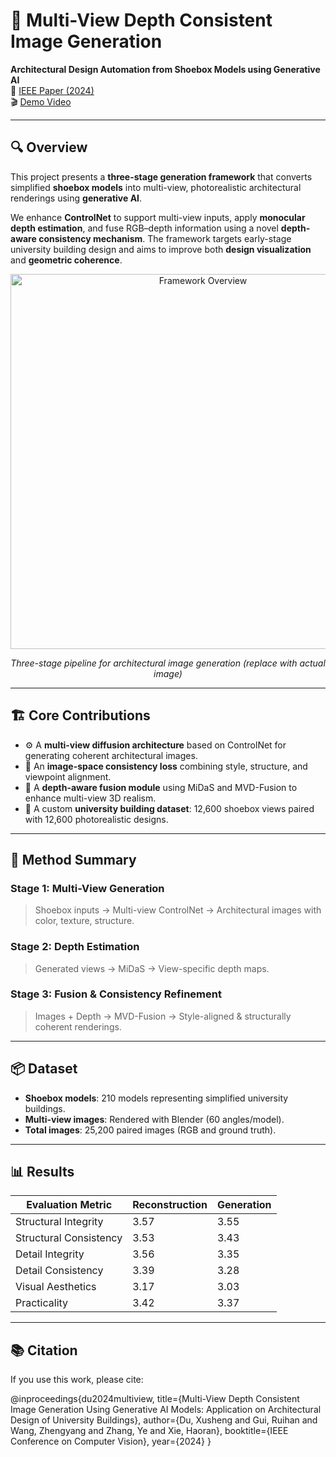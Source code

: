 # 🎯 Multi-View Depth Consistent Image Generation

**Architectural Design Automation from Shoebox Models using Generative AI**  
📄 [IEEE Paper (2024)](https://ieeexplore.ieee.org/document/10418885)  
🎬 [Demo Video](https://www.youtube.com/watch?v=0H19NyXDRJE)

---

## 🔍 Overview

This project presents a **three-stage generation framework** that converts simplified **shoebox models** into multi-view, photorealistic architectural renderings using **generative AI**.

We enhance **ControlNet** to support multi-view inputs, apply **monocular depth estimation**, and fuse RGB–depth information using a novel **depth-aware consistency mechanism**. The framework targets early-stage university building design and aims to improve both **design visualization** and **geometric coherence**.

<div align="center">
  <img src="https://user-images.githubusercontent.com/demo-image-framework.jpg" width="600" alt="Framework Overview">
  <p><em>Three-stage pipeline for architectural image generation (replace with actual image)</em></p>
</div>

---

## 🏗️ Core Contributions

- ⚙️ A **multi-view diffusion architecture** based on ControlNet for generating coherent architectural images.
- 🎨 An **image-space consistency loss** combining style, structure, and viewpoint alignment.
- 🧠 A **depth-aware fusion module** using MiDaS and MVD-Fusion to enhance multi-view 3D realism.
- 🏫 A custom **university building dataset**: 12,600 shoebox views paired with 12,600 photorealistic designs.

---

## 🧪 Method Summary

### Stage 1: Multi-View Generation
> Shoebox inputs → Multi-view ControlNet → Architectural images with color, texture, structure.

### Stage 2: Depth Estimation
> Generated views → MiDaS → View-specific depth maps.

### Stage 3: Fusion & Consistency Refinement
> Images + Depth → MVD-Fusion → Style-aligned & structurally coherent renderings.

---

## 📦 Dataset

- **Shoebox models**: 210 models representing simplified university buildings.
- **Multi-view images**: Rendered with Blender (60 angles/model).
- **Total images**: 25,200 paired images (RGB and ground truth).

---

## 📊 Results

| Evaluation Metric      | Reconstruction | Generation |
| ---------------------- | -------------- | ---------- |
| Structural Integrity   | 3.57           | 3.55       |
| Structural Consistency | 3.53           | 3.43       |
| Detail Integrity       | 3.56           | 3.35       |
| Detail Consistency     | 3.39           | 3.28       |
| Visual Aesthetics      | 3.17           | 3.03       |
| Practicality           | 3.42           | 3.37       |

---

## 📚 Citation
If you use this work, please cite:

@inproceedings{du2024multiview,
  title={Multi-View Depth Consistent Image Generation Using Generative AI Models: Application on Architectural Design of University Buildings},
  author={Du, Xusheng and Gui, Ruihan and Wang, Zhengyang and Zhang, Ye and Xie, Haoran},
  booktitle={IEEE Conference on Computer Vision},
  year={2024}
}

